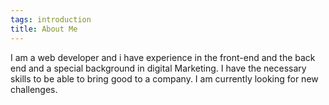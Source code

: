 ```yaml
---
tags: introduction
title: About Me
---
```


I am a web developer and i have experience in the front-end and the back end and a special background in digital Marketing. I have the necessary skills to be able to bring good to a company. I am currently looking for new challenges.
